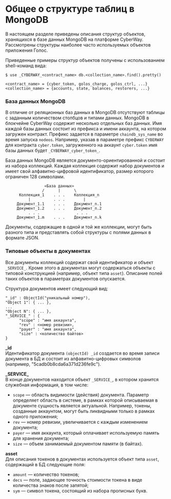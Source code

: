 # Общее о структуре таблиц в MongoDB

В настоящем разделе приведены описания структур объектов, хранящихся в базе данных MongoDB на платформе CyberWay. Рассмотрены структуры наиболее часто используемых объектов приложения Голос.  

Приведенные примеры структур объектов получены с использованием shell-команд вида:
```
$ use _CYBERWAY_<contract_name> db.<collection_name>.find().pretty()

<contract_name> = {cyber_token, golos_charge, golos_ctrl, ...}
<collection_name> = {accounts, state, balances, restorers, ...}
```
 

### База данных MongoDB
В отличие от реляционных баз данных в MongoDB отсутствуют таблицы с заданным количеством столбцов и типами данных. MongoDB в блокчейне CyberWay содержит несколько отдельных баз данных. Имя каждой базы данных состоит из префикса и имени аккаунта, на котором загружен контракт. Префикс задается в параметре `chaindb_sys_name` во время запуска `nodeos`. Например, указав в параметре префикс `CYBERWAY` для контракта `cyber.token`, загруженного на аккаунт `cyber.token` имя базы данных будет `_CYBERWAY_cyber_token_`.  

База данных MongoDB является документо-ориентированной и состоит из набора коллекций. Каждая коллекция содержит набор документов и имеет свой алфавитно-цифровой идентификатор, размер которого ограничен 128 символами.

```
                 «База данных»
                /      |      \
      Коллекция_1    . . .    Коллекция_n
          |          . . .        |
     Документ_1.1    . . .    Документ_n.1
     Документ_1.2    . . .    Документ_n.2
          . . .                . . . 
     Документ_1.m    . . .    Документ_n.k 
```
Документы, содержащие в одной и той же коллекции, могут быть разного типа и представлять собой структуры с полями данных в формате JSON. 
 
 
### Типовые объекты в документах
Все документы коллекций содержат свой идентификатор и объект `_SERVICE_`. Кроме этого в документах могут содержаться объекты с типовой конструкцией (например, объект типа `asset`). Описание полей таких объектов в параметрах документов опускается.  

Структура документов имеет следующий вид:
```
"_id" : ObjectId("уникальный номер"),
"Object 1": { ... },
...
"Object N": { ... },
"_SERVICE_" : {
      "scope" : "имя аккаунта",
      "rev" : <номер ревизии>,
      "payer" : "имя аккаунта",
      "size" : <количество байтов>
}
```

**\_id**  
Идентификатор документа `(objectId) _id` создается во время записи документа в БД и состоит из алфавитно-цифровых символов (например, "5cadb0b8cda6a371d236fe9c").  


**\_SERVICE_**  
В конце документов находится объект `_SERVICE_`, в котором хранится служебная информация, в том числе:  
* `scope` — область видимости (действия) документа. Параметр определяет область в системе, в рамках которой описываемая в документе сущность является актуальной. Например, токены, созданные аккаунтом, могут быть ликвидными только в рамках одного приложения;  
* `rev` — номер ревизии, увеличивается с каждым изменением документа;  
* `payer` — имя аккаунта, который оплачивает используемую память для хранения документа;  
* `size` — объем занимаемый документом памяти (в байтах).  


**asset**  
Для описания токенов в документах используется объект типа `asset`, содержащий в БД следующие поля:  
* `amount` — количество токенов;  
* `decs` — поле, задающее точность стоимости токена в виде количества знаков после запятой;  
* `sym` — символ токена, состоящий из набора прописных букв. 



